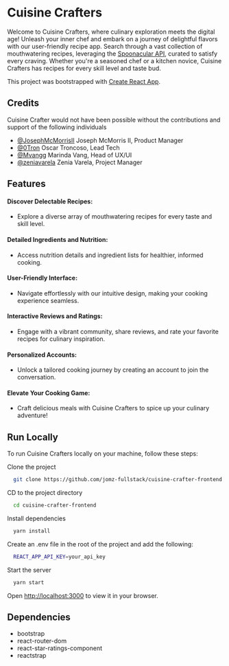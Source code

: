 
# Cuisine Crafters 

Welcome to Cuisine Crafters, where culinary exploration meets the digital age! Unleash your inner chef and embark on a journey of delightful flavors with our user-friendly recipe app.
Search through a vast collection of mouthwatering recipes, leveraging the [Spoonacular API](https://spoonacular.com), curated to satisfy every craving. Whether you're a seasoned chef or a kitchen novice, Cuisine Crafters has recipes for every skill level and taste bud.

This project was bootstrapped with [Create React App](https://github.com/facebook/create-react-app).


## Credits
Cuisine Crafter would not have been possible without the contributions and support of the following individuals

- [@JosephMcMorrisII](https://github.com/JosephMcMorrisII) Joseph McMorris II, Product Manager
- [@0Tron](https://github.com/0Tron) Oscar Troncoso, Lead Tech
- [@Mvangg](https://github.com/Mvangg) Marinda Vang,  Head of UX/UI 
- [@zeniavarela](https://github.com/zeniavarela) Zenia Varela, Project Manager


## Features

#### Discover Delectable Recipes:
- Explore a diverse array of mouthwatering recipes for every taste and skill level.
#### Detailed Ingredients and Nutrition:
- Access nutrition details and ingredient lists for healthier, informed cooking.
#### User-Friendly Interface:
- Navigate effortlessly with our intuitive design, making your cooking experience seamless.
#### Interactive Reviews and Ratings:
- Engage with a vibrant community, share reviews, and rate your favorite recipes for culinary inspiration.
#### Personalized Accounts:
- Unlock a tailored cooking journey by creating an account to join the conversation.
#### Elevate Your Cooking Game:
- Craft delicious meals with Cuisine Crafters to spice up your culinary adventure!


## Run Locally
To run Cuisine Crafters locally on your machine, follow these steps:

Clone the project

```bash
  git clone https://github.com/jomz-fullstack/cuisine-crafter-frontend.git
```

CD to the project directory

```bash
  cd cuisine-crafter-frontend
```

Install dependencies

```bash
  yarn install 
  ```
Create an .env file in the root of the project and add the following:
```bash
  REACT_APP_API_KEY=your_api_key

```

Start the server

```bash
  yarn start
```
Open [http://localhost:3000](http://localhost:3000) to view it in your browser.


## Dependencies

- bootstrap
- react-router-dom
- react-star-ratings-component
- reactstrap

